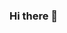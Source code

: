 ### Hi there 👋

<!--
**krapukhin/krapukhin** is a ✨ _special_ ✨ repository because its `README.md` (this file) appears on your GitHub profile.

Here are some ideas to get you started:

- 🔭 I’m currently working on Internal Audit Service of Sberbank
- 🌱 I’m currently learning Deep Learning
- 👯 I’m looking to collaborate on Kaggle competitions
- 📫 How to reach me: ikrapukhin@gmail.com, @krapukhin (Telegram)
- ⚡ Fun fact: I used to be a scientist in microwave electronics and even have a Ph.D.
-->
